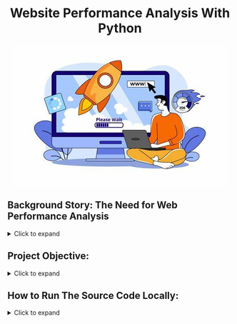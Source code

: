 <h1 style="text-align: center;">Website Performance Analysis With Python</h1>

<div align="center">
  <img src="OIP.jpeg"="Web Performance Image" width="autp" height="auto">
</div>

## Background Story: The Need for Web Performance Analysis
<details>
  <summary>Click to expand</summary>
  <br>
In today’s digital world, websites are the backbone of businesses, organizations, and personal brands. Users expect fast, seamless experiences, and a slow or poorly optimized website can drive them away in seconds. Studies show that even a one-second delay in page load time can lead to a significant drop in user engagement, conversion rates, and search engine rankings. 
  
Imagine an e-commerce store experiencing slow load times during a flash sale. Customers become frustrated, abandon their carts, and the company loses revenue. Or consider a news website where articles take too long to load, readers may switch to a competitor with faster performance.

This is where Web Performance Analysis comes in. It involves measuring, diagnosing, and optimizing different aspects of a website to ensure speed, efficiency, and reliability. By analyzing key performance indicators, businesses can enhance user experience, boost SEO rankings, and improve overall website functionality.

This project leverages Python to analyze website performance metrics, providing data-driven insights that help optimize websites for speed and efficiency. Through automation and powerful libraries, we can pinpoint bottlenecks, suggest improvements, and even predict web traffic over 24 hours.
</details>

## Project Objective:
<details>
  <summary>Click to expand</summary>
 <br>
The goal of this project is to analyze, diagnose, and optimize website performance using Python. By collecting and evaluating key performance metrics, the project aims to answer critical questions, including:

Where do visitors come from, and who are they? (Traffic Sources and Demographics)
How long do people stay on the site, and when is it busiest? (Session Analysis)
What do users do on the site, and do they find it engaging? (User Engagement and Behavior)
Which strategies are most effective in driving traffic to the site? (Channel Performance)
How many visitors can we expect in the next day? (Website Traffic Forecasting)

Using Python and data-driven techniques, this project will provide insights to optimize website speed, enhance user experience, and improve traffic acquisition strategies.
</details>

## How to Run The Source Code Locally:
<details>
  <summary>Click to expand</summary>

## Here are the Setup and Execution instructions:
### Prerequisites

Before you can run this code, you'll need to have the following installed:

* **Python:** You can download the latest version from [python.org](https://www.python.org/downloads/).
  
* **Jupyter Notebook:** Install it using pip:
    ```bash
    pip install notebook
    ```
* **Git (Optional but Recommended):** To clone the repository, download from [git-scm.com](https://git-scm.com/downloads).
  
* **Required Python Libraries:** Install Pandas, Matplotlib, Plotly, NumPy, statsmodels, and specifically, the plot_acf and plot_pacf functions from the statsmodels.graphics.tsaplots module, as well as the SARIMAX module:
    ### OR
  ```bash
    pip install pandas matplotlib plotly numpy statsmodels  # Use VS Code terminal or Google Colab
    ```
### Cloning the Repository (Use VS Code Terminal or Windows Command Prompt):

1.  Clone the repository to your local machine:
    ```bash
    git clone [https://github.com/DataWithMowa/Website_Performance_Python_Analysis.git]
    ```
2.  Navigate to the project directory:
    ```bash
    cd [https://github.com/DataWithMowa/Website_Performance_Python_Analysis.git]
    ```
### Setting Up a Virtual Environment (Recommended)

1.  Create a virtual environment:
    ```bash
    python3 -m venv venv
    ```
2.  Activate the virtual environment:
    * On Windows:
        ```bash
        venv\Scripts\activate
        ```
    * On macOS/Linux:
        ```bash
        source venv/bin/activate
        ```
### Installing Dependencies

1.  Install the required Python libraries:
    ```bash
    pip install pandas matplotlib plotly numpy statsmodels
    ```
### Running the Jupyter Notebook

1.  Start Jupyter Notebook from the project directory:
    ```bash
    jupyter notebook
    ```
2.  Your web browser will open, displaying the Jupyter Notebook interface.
3.  Navigate to and open the `Web Performance Analysis.ipynb` file.
4.  Run the cells in the notebook sequentially by clicking "Cell" > "Run All" or by pressing Shift + Enter in each cell.

### Data and Configuration

* Find and download the datasets used in this analysis in the `Datasets/` directory.
  
### Jupyter Notebook

 * Here is the Jupyter source file for this project: [E2E_Courier_Charges_Analysis_(1).ipynb](https://colab.research.google.com/drive/1tF-kgX60R8JPRfwp9uhJmxVIVtpQZZRW?usp=sharing)
</details>





